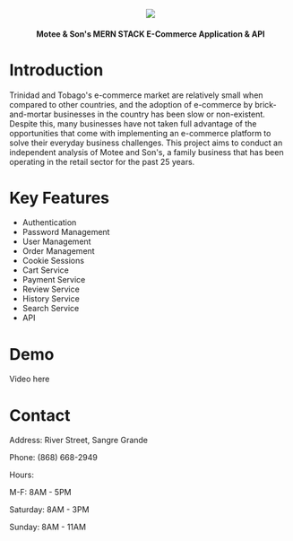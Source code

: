 <p align="center" width="100%">
    <img src="https://i.imgur.com/68uTDmj.jpg">
</p>

<h4 align="center">Motee & Son's MERN STACK E-Commerce Application & API</h4>

# Introduction 
Trinidad and Tobago's e-commerce market are relatively small when compared to other countries, and the adoption of e-commerce by brick-and-mortar businesses in the country has been slow or non-existent. Despite this, many businesses have not taken full advantage of the opportunities that come with implementing an e-commerce platform to solve their everyday business challenges. This project aims to conduct an independent analysis of Motee and Son's, a family business that has been operating in the retail sector for the past 25 years.

# Key Features
* Authentication
* Password Management
* User Management
* Order Management
* Cookie Sessions 
* Cart Service
* Payment Service 
* Review Service
* History Service
* Search Service
* API 

# Demo 
Video here 


# Contact 
Address: River Street, Sangre Grande

Phone: (868) 668-2949

Hours: 

M-F: 8AM - 5PM

Saturday: 8AM - 3PM
       
Sunday: 8AM - 11AM
